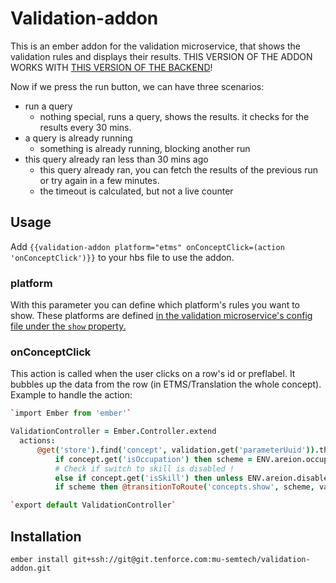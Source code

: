 # Validation-addon

This is an ember addon for the validation microservice, that shows the validation rules and displays their results. THIS VERSION OF THE ADDON WORKS WITH [THIS VERSION OF THE BACKEND](https://git.tenforce.com/mu-semtech/validation/commit/1229c593f98e24ca6683d990df93cb19d7c5eca1)!

Now if we press the run button, we can have three scenarios:

- run a query
   - nothing special, runs a query, shows the results. it checks for the results every 30 mins.
- a query is already running
   - something is already running, blocking another run
- this query already ran less than 30 mins ago
   - this query already ran, you can fetch the results of the previous run or try again in a few minutes.
   - the timeout is calculated, but not a live counter

## Usage

Add `{{validation-addon platform="etms" onConceptClick=(action 'onConceptClick')}}` to your hbs file to use the addon.

### platform

With this parameter you can define which platform's rules you want to show. These platforms are defined [in the validation microservice's config file under the `show` property.](https://git.tenforce.com/mu-semtech/validation/blob/master/example/rules.json)

### onConceptClick

This action is called when the user clicks on a row's id or preflabel. It bubbles up the data from the row (in ETMS/Translation the whole concept). Example to handle the action:

```coffee
`import Ember from 'ember'`

ValidationController = Ember.Controller.extend
  actions:
      @get('store').find('concept', validation.get('parameterUuid')).then (concept) =>
          if concept.get('isOccupation') then scheme = ENV.areion.occupationScheme
          # Check if switch to skill is disabled !
          else if concept.get('isSkill') then unless ENV.areion.disableTaxonomyChange then scheme = ENV.areion.skillScheme
          if scheme then @transitionToRoute('concepts.show', scheme, validation.get('parameterUuid'))

`export default ValidationController`
```

## Installation

`ember install git+ssh://git@git.tenforce.com:mu-semtech/validation-addon.git`
